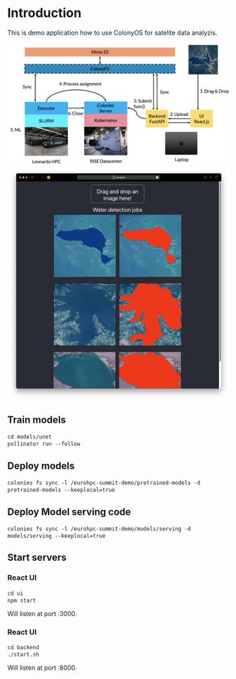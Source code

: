 # Introduction 
This is demo application how to use ColonyOS for satelite data analyzis.  

![Setup](setup.png)
![UI](ui.png)

## Train models
```console
cd models/unet
pollinator run --follow
```

## Deploy models 
```console
colonies fs sync -l /eurohpc-summit-demo/pretrained-models -d pretrained-models --keeplocal=true
```

## Deploy Model serving code 
```console
colonies fs sync -l /eurohpc-summit-demo/models/serving -d models/serving --keeplocal=true
```
## Start servers
### React UI
```console
cd ui
npm start
```

Will listen at port :3000.

### React UI
```console
cd backend
./start.sh
```

Will listen at port :8000.
